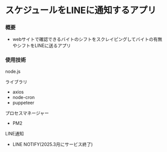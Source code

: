 # スケジュールをLINEに通知するアプリ

### 概要
- webサイトで確認できるバイトのシフトをスクレイピングしてバイトの有無やシフトをLINEに送るアプリ

### 使用技術
node.js

ライブラリ
- axios
- node-cron
- puppeteer

プロセスマネージャー
- PM2
  
LINE通知
- LINE NOTIFY(2025.3月にサービス終了)
  

